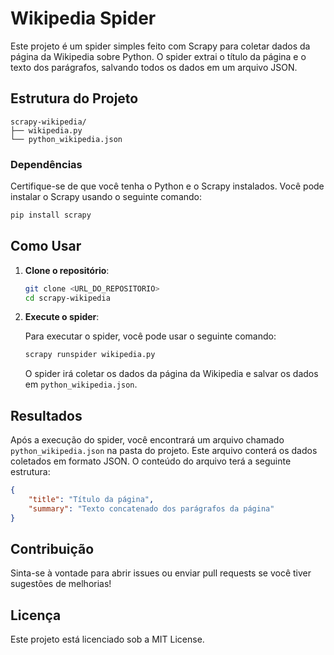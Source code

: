 # Wikipedia Spider

Este projeto é um spider simples feito com Scrapy para coletar dados da página da Wikipedia sobre Python. O spider extrai o título da página e o texto dos parágrafos, salvando todos os dados em um arquivo JSON.

## Estrutura do Projeto

```
scrapy-wikipedia/
├── wikipedia.py
└── python_wikipedia.json
```

### Dependências

Certifique-se de que você tenha o Python e o Scrapy instalados. Você pode instalar o Scrapy usando o seguinte comando:

```bash
pip install scrapy
```

## Como Usar

1. **Clone o repositório**:

   ```bash
   git clone <URL_DO_REPOSITORIO>
   cd scrapy-wikipedia
   ```

2. **Execute o spider**:

   Para executar o spider, você pode usar o seguinte comando:

   ```bash
   scrapy runspider wikipedia.py
   ```

   O spider irá coletar os dados da página da Wikipedia e salvar os dados em `python_wikipedia.json`.

## Resultados

Após a execução do spider, você encontrará um arquivo chamado `python_wikipedia.json` na pasta do projeto. Este arquivo conterá os dados coletados em formato JSON. O conteúdo do arquivo terá a seguinte estrutura:

```json
{
    "title": "Título da página",
    "summary": "Texto concatenado dos parágrafos da página"
}
```

## Contribuição

Sinta-se à vontade para abrir issues ou enviar pull requests se você tiver sugestões de melhorias!

## Licença

Este projeto está licenciado sob a MIT License.

